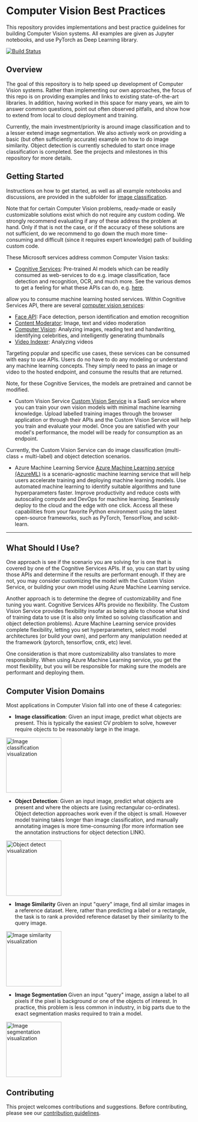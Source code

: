 # Computer Vision Best Practices

This repository provides implementations and best practice guidelines for building Computer Vision systems. All examples are given as Jupyter notebooks, and use PyTorch as Deep Learning library.

[![Build Status](https://dev.azure.com/best-practices/computervision/_apis/build/status/Build-UnitTest?branchName=staging)](https://dev.azure.com/best-practices/computervision/_build/latest?definitionId=2&branchName=staging)

## Overview

The goal of this repository is to help speed up development of Computer Vision systems. Rather than implementing our own approaches, the focus of this repo is on providing examples and links to existing state-of-the-art libraries. In addition, having worked in this space for many years, we aim to answer common questions, point out often observed pitfalls, and show how to extend from local to cloud deployment and training.

Currently, the main investment/priority is around image classification and to a lesser extend image segmentation. We also actively work on providing a basic (but often sufficiently accurate) example on how to do image similarity. Object detection is currently scheduled to start once image classification is completed. See the projects and milestones in this repository for more details.


## Getting Started

Instructions on how to get started, as well as all example notebooks and discussions, are provided in the subfolder for [image classification](image_classification/README.md).

Note that for certain Computer Vision problems, ready-made or easily customizable solutions exist which do not require any custom coding. We strongly recommend evaluating if any of these address the problem at hand. Only if that is not the case, or if the accuracy of these solutions are not sufficient, do we recommend to go down the much more time-consuming and difficult (since it requires expert knowledge) path of building custom code.

These Microsoft  services address common Computer Vision tasks:

- [Cognitive Services](https://azure.microsoft.com/en-us/services/cognitive-services/directory/vision/): Pre-trained AI models which can be readily consumed as web-services to do e.g. image classification, face detection and recognition, OCR, and much more. See the various demos to get a feeling for what these APIs can do, e.g. [here](https://azure.microsoft.com/en-us/services/cognitive-services/computer-vision/).



 allow you to consume
machine learning hosted services. Within Cognitive Services API, there are several
[computer vision services](https://azure.microsoft.com/en-us/services/cognitive-services/computer-vision/):

   - [Face API](https://azure.microsoft.com/en-us/services/cognitive-services/face/):
Face detection, person identification and emotion recognition
   - [Content Moderator](https://azure.microsoft.com/en-us/services/cognitive-services/content-moderator/):
Image, text and video moderation
   - [Computer Vision](https://azure.microsoft.com/en-us/services/cognitive-services/computer-vision/):
 Analyzing images, reading text and handwriting, identifying celebrities, and intelligently generating thumbnails
   - [Video Indexer](https://azure.microsoft.com/en-us/services/media-services/video-indexer/):
 Analyzing videos

 Targeting popular and specific use cases, these services can be consumed with easy to use APIs.
Users do no have to do any modeling or understand any machine learning concepts. They simply need to pass an image
or video to the hosted endpoint, and consume the results that are returned.

 Note, for these Cognitive Services, the models are pretrained and cannot be modified.

- Custom Vision Service
[Custom Vision Service](https://azure.microsoft.com/en-us/services/cognitive-services/custom-vision-service/)
is a SaaS service where you can train your own vision models with minimal machine learning knowledge.
Upload labelled training images through the browser application or through their APIs and the Custom Vision Service
will help you train and evaluate your model. Once you are satisfied with your model's performance, the model will be
ready for consumption as an endpoint.

 Currently, the Custom Vision Service can do image classification (multi-class + multi-label) and object detection scenarios.

- Azure Machine Learning Service
[Azure Machine Learning service (AzureML)](https://azure.microsoft.com/en-us/services/machine-learning-service/)
is a scenario-agnostic machine learning service that will help users accelerate training and deploying
machine learning models. Use automated machine learning to identify suitable algorithms and tune hyperparameters faster.
Improve productivity and reduce costs with autoscaling compute and DevOps for machine learning.
Seamlessly deploy to the cloud and the edge with one click. Access all these capabilities from your favorite
Python environment using the latest open-source frameworks, such as PyTorch, TensorFlow, and scikit-learn.

---

## What Should I Use?
One approach is see if the scenario you are solving for is one that is covered by one of the Cognitive Services APIs.
If so, you can start by using those APIs and determine if the results are performant enough. If they are not,
you may consider customizing the model with the Custom Vision Service, or building your own model using
Azure Machine Learning service.

Another approach is to determine the degree of customizability and fine tuning you want.
Cognitive Services APIs provide no flexibility. The Custom Vision Service provides flexibility insofar as being able to
choose what kind of training data to use (it is also only limited so solving classification and object detection problems).
Azure Machine Learning service provides complete flexibility, letting you set hyperparameters, select model architectures
(or build your own), and perform any manipulation needed at the framework (pytorch, tensorflow, cntk, etc) level.

One consideration is that more customizability also translates to more responsibility.
When using Azure Machine Learning service, you get the most flexibility, but you will be responsible for making sure
the models are performant and deploying them.


## Computer Vision Domains

Most applications in Computer Vision fall into one of these 4 categories:

- **Image classification**: Given an input image, predict what objects are present. This is typically the easiest CV problem to solve, however require objects to be reasonably large in the image.
<img align="center" src="docs/media/intro_ic_vis.jpg" height="150" alt="Image classification visualization"/>  

- **Object Detection**: Given an input image, predict what objects are present and where the objects are (using rectangular co-ordinates). Object detection approaches work even if the object is small. However model training takes longer than image classification, and manually annotating images is more time-consuming (for more information see the annotation instructions for object detection LINK).
<img align="center" src="docs/media/intro_od_vis.jpg" height="150" alt="Object detect visualization"/>

- **Image Similarity** Given an input "query" image, find all similar images in a reference dataset. Here, rather than predicting a label or a rectangle, the task is to rank a provided reference dataset by their similarity to the query image.
<img align="center" src="docs/media/intro_is_vis.jpg" height="150" alt="Image similarity visualization"/>

- **Image Segmentation** Given an input "query" image, assign a label to all pixels if the pixel is background or one of the objects of interest. In practice, this problem is less common in industry, in big parts due to the exact segmentation masks required to train a model.
<img align="center" src="docs/media/intro_iseg_vis.jpg" height="150" alt="Image segmentation visualization"/>


## Contributing
This project welcomes contributions and suggestions. Before contributing, please see our [contribution guidelines](CONTRIBUTING.md).

